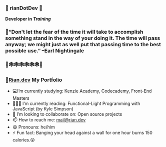 ### 💯 rianDotDev 💯

**Developer in _Training_**

###  🦄“Don't let the fear of the time it will take to accomplish something stand in the way of your doing it. The time will pass anyway; we might just as well put that passing time to the best possible use.”  –Earl Nightingale  

### 👀🕸🕸🕸🕸🕸🕸👀
### 🎯[Rian.dev](http://rian.dev) My Portfolio





-  💻I’m currently studying: Kenzie Academy, Codecademy, Front-End Masters
- 👨🏻‍💻 I’m currently reading: Functional-Light Programming with JavaScript (by Kyle Simpson)
- 👯 I’m looking to collaborate on: Open source projects 
- 📫 How to reach me: <mail@rian.dev>
- 😄 Pronouns: he/him
- ⚡ Fun fact: Banging your head against a wall for one hour burns 150 calories.😝
